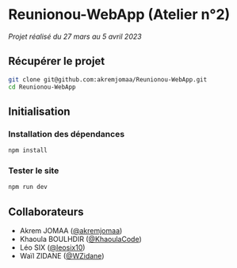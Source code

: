 # Reunionou-WebApp (Atelier n°2)

*Projet réalisé du 27 mars au 5 avril 2023*

## Récupérer le projet 

```sh
git clone git@github.com:akremjomaa/Reunionou-WebApp.git
cd Reunionou-WebApp
```

## Initialisation

### Installation des dépendances

```sh
npm install
```

### Tester le site

```sh
npm run dev
```

## Collaborateurs

- Akrem JOMAA ([@akremjomaa](https://github.com/akremjomaa))
- Khaoula BOULHDIR ([@KhaoulaCode](https://github.com/KhaoulaCode))
- Léo SIX ([@leosix10](https://github.com/leosix10))
- Waïl ZIDANE ([@WZidane](https://github.com/WZidane))
